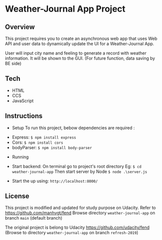 # Weather-Journal App Project

## Overview
This project requires you to create an asynchronous web app that uses Web API and user data to dynamically update the UI for a Weather-Journal App.

User will input city name and feeling to generate a record with weather information.
It will be shown to the GUI. (For future function, data saving by BE side)

## Tech
- HTML
- CCS
- JavaScript

## Instructions
 *  Setup
To run this project, bebow dependencies are required :
- Express: `$ npm install express`
- Cors: `$ npm install cors`
- bodyParser: `$ npm install body-parser`

 *  Running 
 - Start backend:
   On terminal go to project's root directory
   Eg: `$ cd weather-journal-app`
   Then start server by Node
   `$ node .\server.js`

 - Start the up using: `http://localhost:8000/`

## License
This project is modified and updated for study purpose on Udacity.
Refer to https://github.com/manhvgt/fend
Browse directory `weather-journal-app` on branch `main` (default branch)

The original project is belong to Udacity https://github.com/udacity/fend
(Browse to directory `weather-journal-app` on branch `refresh-2019`)